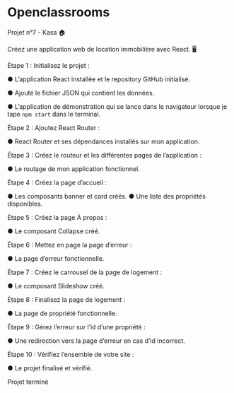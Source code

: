 # Openclassrooms 
Projet n°7 - Kasa 🏠

Créez une application web de location immobilière avec React. 🖥️


Étape 1 : Initialisez le projet :

● L’application React installée et le repository GitHub initialisé.

● Ajouté le fichier JSON qui contient les données.

● L’application de démonstration qui se lance dans le navigateur lorsque je tape `npm start` dans le terminal.


Étape 2 : Ajoutez React Router :

● React Router et ses dépendances installés sur mon application.


Étape 3 : Créez le routeur et les différentes pages de l’application :

● Le routage de mon application fonctionnel.


Étape 4 : Créez la page d’accueil :

● Les composants banner et card créés. 
● Une liste des propriétés disponibles.


Étape 5 : Créez la page À propos :

● Le composant Collapse créé.


Étape 6 : Mettez en page la page d’erreur : 

● La page d’erreur fonctionnelle.


Étape 7 : Créez le carrousel de la page de logement :

● Le composant Slideshow créé.


Étape 8  : Finalisez la page de logement :

● La page de propriété fonctionnelle.


Étape 9  : Gérez l’erreur sur l’id d’une propriété :

● Une redirection vers la page d’erreur en cas d’id incorrect.


Étape 10  : Vérifiez l’ensemble de votre site :

● Le projet finalisé et vérifié.


Projet terminé 
